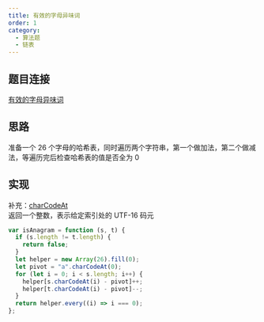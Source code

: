 ```yaml
---
title: 有效的字母异味词
order: 1
category:
  - 算法题
  - 链表
---
```


## 题目连接

[有效的字母异味词](https://leetcode.cn/problems/valid-anagram/)

## 思路

准备一个 26 个字母的哈希表，同时遍历两个字符串，第一个做加法，第二个做减法，等遍历完后检查哈希表的值是否全为 0

## 实现

补充：[charCodeAt](https://developer.mozilla.org/zh-CN/docs/Web/JavaScript/Reference/Global_Objects/String/charCodeAt)  
返回一个整数，表示给定索引处的 UTF-16 码元

```js
var isAnagram = function (s, t) {
  if (s.length != t.length) {
    return false;
  }
  let helper = new Array(26).fill(0);
  let pivot = "a".charCodeAt(0);
  for (let i = 0; i < s.length; i++) {
    helper[s.charCodeAt(i) - pivot]++;
    helper[t.charCodeAt(i) - pivot]--;
  }
  return helper.every((i) => i === 0);
};
```

